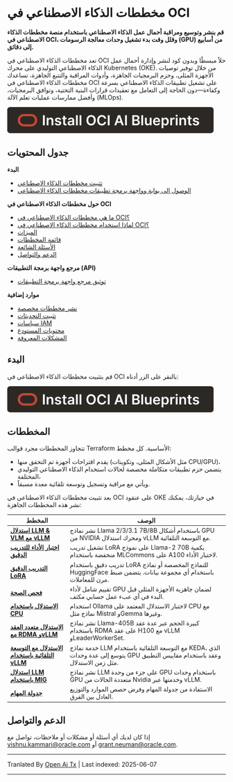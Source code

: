 # مخططات الذكاء الاصطناعي في OCI

**قم بنشر وتوسيع ومراقبة أحمال عمل الذكاء الاصطناعي باستخدام منصة مخططات الذكاء الاصطناعي في OCI، وقلل وقت بدء تشغيل وحدات معالجة الرسومات (GPU) من أسابيع إلى دقائق.**

تعد مخططات الذكاء الاصطناعي في OCI حلاً مبسطًا وبدون كود لنشر وإدارة أحمال عمل الذكاء الاصطناعي التوليدي على محرك Kubernetes (OKE). من خلال توفير توصيات الأجهزة المثلى، وحزم البرمجيات الجاهزة، وأدوات المراقبة والتتبع الجاهزة، تساعدك مخططات الذكاء الاصطناعي في OCI على تشغيل تطبيقات الذكاء الاصطناعي بسرعة وكفاءة—دون الحاجة إلى التعامل مع تعقيدات قرارات البنية التحتية، وتوافق البرمجيات، وأفضل ممارسات عمليات تعلم الآلة (MLOps).

[![تثبيت مخططات الذكاء الاصطناعي في OCI](https://raw.githubusercontent.com/oracle-quickstart/oci-ai-blueprints/refs/heads/main/docs/images/install.svg)](./GETTING_STARTED_README.md)

## جدول المحتويات

**البدء**

- [تثبيت مخططات الذكاء الاصطناعي](./GETTING_STARTED_README.md)
- [الوصول إلى بوابة وواجهة برمجة تطبيقات مخططات الذكاء الاصطناعي](docs/usage_guide.md)

**حول مخططات الذكاء الاصطناعي في OCI**

- [ما هي مخططات الذكاء الاصطناعي في OCI؟](docs/about.md)
- [لماذا استخدام مخططات الذكاء الاصطناعي في OCI؟](docs/about.md)
- [الميزات](docs/about.md)
- [قائمة المخططات](#blueprints)
- [الأسئلة الشائعة](docs/about.md)
- [الدعم والتواصل](https://github.com/oracle-quickstart/oci-ai-blueprints/blob/vkammari/doc_improvements/docs/about/README.md#frequently-asked-questions-faq)

**مرجع واجهة برمجة التطبيقات (API)**

- [توثيق مرجع واجهة برمجة التطبيقات](docs/api_documentation.md)

**موارد إضافية**

- [نشر مخططات مخصصة](./docs/custom_blueprints)
- [تثبيت التحديثات](docs/installing_new_updates.md)
- [سياسات IAM](docs/iam_policies.md)
- [محتويات المستودع](docs/about.md)
- [المشكلات المعروفة](docs/known_issues.md)

## البدء

قم بتثبيت مخططات الذكاء الاصطناعي في OCI بالنقر على الزر أدناه:

[![تثبيت مخططات الذكاء الاصطناعي في OCI](https://raw.githubusercontent.com/oracle-quickstart/oci-ai-blueprints/refs/heads/main/docs/images/install.svg)](./GETTING_STARTED_README.md)

## المخططات

تتجاوز المخططات مجرد قوالب Terraform الأساسية. كل مخطط:

- يقدم اقتراحات أجهزة تم التحقق منها (مثل الأشكال المثلى، وتكوينات CPU/GPU)،
- يتضمن حزم تطبيقات متكاملة مخصصة لحالات استخدام الذكاء الاصطناعي التوليدي المختلفة،
- ويأتي مع مراقبة وتسجيل وتوسعة تلقائية معدة مسبقاً.

بعد تثبيت مخططات الذكاء الاصطناعي في OCI على عنقود OKE في حيازتك، يمكنك نشر هذه المخططات الجاهزة:

| المخطط                                                                                                   | الوصف                                                                                                                                |
| -------------------------------------------------------------------------------------------------------- | ------------------------------------------------------------------------------------------------------------------------------------- |
| [**استدلال LLM & VLM مع vLLM**](docs/sample_blueprints/llm_inference_with_vllm/README.md)               | نشر نماذج Llama 2/3/3.1 7B/8B باستخدام أشكال GPU من NVIDIA ومحرك استدلال vLLM مع التوسعة التلقائية.                               |
| [**اختبار الأداء للتدريب الدقيق**](./docs/sample_blueprints/lora-benchmarking)                          | تشغيل تدريب LoRA على نموذج Llama-2 70B بكمية منخفضة باستخدام MLCommons على A100 لاختبار الأداء.                                     |
| [**التدريب الدقيق LoRA**](./docs/sample_blueprints/lora-fine-tuning)                                    | تدريب دقيق باستخدام LoRA للنماذج المخصصة أو نماذج HuggingFace باستخدام أي مجموعة بيانات. يتضمن ضبط مرن للمعاملات.                 |
| [**فحص الصحة**](./docs/sample_blueprints/gpu-health-check)                                              | تقييم شامل لأداء GPU لضمان جاهزية الأجهزة المثلى قبل البدء في أي عبء عمل حسابي مكثف.                                                |
| [**الاستدلال باستخدام CPU**](./docs/sample_blueprints/cpu-inference)                                    | استخدام Ollama لاختبار الاستدلال المعتمد على CPU مع نماذج مثل Mistral وGemma وغيرها.                                                 |
| [**الاستدلال متعدد العقد مع RDMA وvLLM**](./docs/sample_blueprints/multi-node-inference/)                | نشر نماذج Llama-405B كبيرة الحجم عبر عدة عقد باستخدام RDMA على عقد H100 مع vLLM وLeaderWorkerSet.                                    |
| [**الاستدلال مع التوسعة التلقائية باستخدام vLLM**](./docs/sample_blueprints/auto_scaling/)              | خدمة نماذج LLM مع التوسعة التلقائية باستخدام KEDA، الذي يتوسع إلى عدة وحدات GPU وعقد باستخدام مقاييس التطبيق مثل زمن الاستدلال.      |
| [**استدلال LLM باستخدام MIG**](./docs/sample_blueprints/mig_multi_instance_gpu/)                        | نشر نماذج LLM على جزء من وحدة GPU باستخدام وحدات GPU متعددة الحالات من Nvidia وخدمتها عبر vLLM.                                     |
| [**جدولة المهام**](./docs/sample_blueprints/teams)                                                      | الاستفادة من جدولة المهام وفرض حصص الموارد والتوزيع العادل بين الفرق.                                                                 |

## الدعم والتواصل

إذا كان لديك أي أسئلة أو مشكلات أو ملاحظات، تواصل مع [vishnu.kammari@oracle.com](mailto:vishnu.kammari@oracle.com) أو [grant.neuman@oracle.com](mailto:grant.neuman@oracle.com).


---


Tranlated By [Open Ai Tx](https://github.com/OpenAiTx/OpenAiTx) | Last indexed: 2025-06-07


---